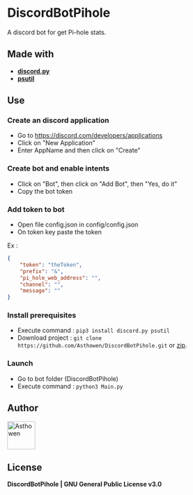 # DiscordBotPihole
A discord bot for get Pi-hole stats.

## Made with

* [**discord.py**](https://pypi.org/project/discord.py/)
* [**psutil**](https://pypi.org/project/psutil/)

## Use

### Create an discord application

* Go to https://discord.com/developers/applications
* Click on "New Application"
* Enter AppName and then click on "Create"

### Create bot and enable intents

* Click on "Bot", then click on "Add Bot", then "Yes, do it"
* Copy the bot token

### Add token to bot

* Open file config.json in config/config.json
* On token key paste the token

Ex : 
```json
{
    "token": "theToken",
    "prefix": "&",
    "pi_hole_web_address": "",
    "channel": "",
    "message": ""
}
```

### Install prerequisites

* Execute command : ``pip3 install discord.py psutil``
* Download project : ``git clone https://github.com/Asthowen/DiscordBotPihole.git`` or [zip](https://github.com/Asthowen/DiscordBotPihole/archive/master.zip). 

### Launch

* Go to bot folder (DiscordBotPihole)
* Execute command : ``python3 Main.py``

## Author

[<img width="64" src="https://avatars3.githubusercontent.com/u/59535754?s=400&u=48aecdd175dd2dd8867ae063f1973b64d298220b&v=4" alt="Asthowen">](https://github.com/Asthowen)

## License

**DiscordBotPihole | GNU General Public License v3.0**